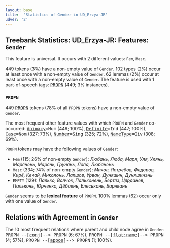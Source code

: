```yaml
---
layout: base
title:  'Statistics of Gender in UD_Erzya-JR'
udver: '2'
---
```


## Treebank Statistics: UD_Erzya-JR: Features: `Gender`

This feature is universal.
It occurs with 2 different values: `Fem`, `Masc`.

449 tokens (3%) have a non-empty value of `Gender`.
102 types (2%) occur at least once with a non-empty value of `Gender`.
62 lemmas (2%) occur at least once with a non-empty value of `Gender`.
The feature is used with 1 part-of-speech tags: <tt><a href="myv_jr-pos-PROPN.html">PROPN</a></tt> (449; 3% instances).

### `PROPN`

449 <tt><a href="myv_jr-pos-PROPN.html">PROPN</a></tt> tokens (78% of all `PROPN` tokens) have a non-empty value of `Gender`.

The most frequent other feature values with which `PROPN` and `Gender` co-occurred: <tt><a href="myv_jr-feat-Animacy.html">Animacy</a></tt><tt>=Hum</tt> (449; 100%), <tt><a href="myv_jr-feat-Definite.html">Definite</a></tt><tt>=Ind</tt> (447; 100%), <tt><a href="myv_jr-feat-Case.html">Case</a></tt><tt>=Nom</tt> (327; 73%), <tt><a href="myv_jr-feat-Number.html">Number</a></tt><tt>=Sing</tt> (325; 72%), <tt><a href="myv_jr-feat-NameType.html">NameType</a></tt><tt>=Giv</tt> (308; 69%).

`PROPN` tokens may have the following values of `Gender`:

* `Fem` (115; 26% of non-empty `Gender`): <em>Любань, Люба, Маря, Уля, Улянь, Марянень, Марянь, Грунянь, Лопа, Любанень</em>
* `Masc` (334; 74% of non-empty `Gender`): <em>Микол, Ястребов, Федоров, Кирё, Кечай, Миколонь, Лапшов, Урван, Дуняшин, Дуняшинэнь</em>
* `EMPTY` (129): <em>Палько, Волчок, Пальконень, Бертяз, Цярданев, Пальконь, Юрченко, Дёбаень, Елеськань, Барякань</em>

`Gender` seems to be **lexical feature** of `PROPN`. 100% lemmas (62) occur only with one value of `Gender`.

## Relations with Agreement in `Gender`

The 10 most frequent relations where parent and child node agree in `Gender`:
<tt>PROPN --[<tt><a href="myv_jr-dep-conj.html">conj</a></tt>]--> PROPN</tt> (6; 67%),
<tt>PROPN --[<tt><a href="myv_jr-dep-flat-name.html">flat:name</a></tt>]--> PROPN</tt> (4; 57%),
<tt>PROPN --[<tt><a href="myv_jr-dep-appos.html">appos</a></tt>]--> PROPN</tt> (1; 100%).

